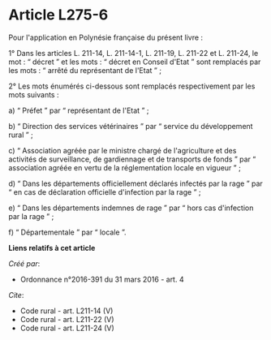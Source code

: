 # Article L275-6

Pour l'application en Polynésie française du présent livre : 

1° Dans les articles L. 211-14, L. 211-14-1, L. 211-19, L. 211-22 et L. 211-24, le mot : “ décret ” et les mots : “ décret en
Conseil d'Etat ” sont remplacés par les mots : “ arrêté du représentant de l'Etat ” ; 

2° Les mots énumérés ci-dessous sont remplacés respectivement par les mots suivants : 

a) “ Préfet ” par “ représentant de l'Etat ” ; 

b) “ Direction des services vétérinaires ” par “ service du développement rural ” ; 

c) “ Association agréée par le ministre chargé de l'agriculture et des activités de surveillance, de gardiennage et de
transports de fonds ” par “ association agréée en vertu de la réglementation locale en vigueur ” ; 

d) “ Dans les départements officiellement déclarés infectés par la rage ” par “ en cas de déclaration officielle d'infection
par la rage ” ; 

e) “ Dans les départements indemnes de rage ” par “ hors cas d'infection par la rage ” ; 

f) “ Départementale ” par “ locale ”.

**Liens relatifs à cet article**

_Créé par_:

  - Ordonnance n°2016-391 du 31 mars 2016 - art. 4

_Cite_:

  - Code rural - art. L211-14 (V)
  - Code rural - art. L211-22 (V)
  - Code rural - art. L211-24 (V)
